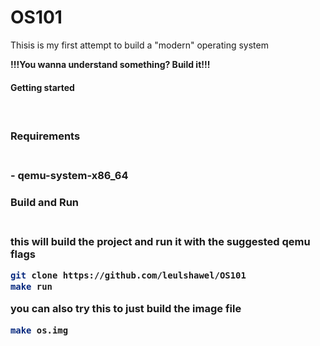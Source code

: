 <h1>OS101</h1>

Thisis is my first attempt to build a "modern" operating system

<b>!!!You wanna understand something? Build it!!!</b>

<b><h4>Getting started<h4></b><br>

<h3>Requirements<h3><br>
    - qemu-system-x86_64 

<h3>Build and Run<h3><br>
this will build the project and run it with the suggested qemu flags

```sh
git clone https://github.com/leulshawel/OS101
make run
```
you can also try this to just build the image file

```sh
make os.img
```


